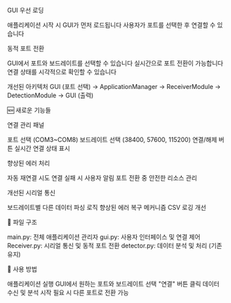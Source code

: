 GUI 우선 로딩

애플리케이션 시작 시 GUI가 먼저 로드됩니다
사용자가 포트를 선택한 후 연결할 수 있습니다


동적 포트 전환

GUI에서 포트와 보드레이트를 선택할 수 있습니다
실시간으로 포트 전환이 가능합니다
연결 상태를 시각적으로 확인할 수 있습니다


개선된 아키텍처
GUI (포트 선택) → ApplicationManager → ReceiverModule → DetectionModule → GUI (출력)


🆕 새로운 기능들

연결 관리 패널

포트 선택 (COM3~COM8)
보드레이트 선택 (38400, 57600, 115200)
연결/해제 버튼
실시간 연결 상태 표시


향상된 에러 처리

자동 재연결 시도
연결 실패 시 사용자 알림
포트 전환 중 안전한 리소스 관리


개선된 시리얼 통신

보드레이트별 다른 데이터 파싱 로직
향상된 에러 복구 메커니즘
CSV 로깅 개선



📁 파일 구조

main.py: 전체 애플리케이션 관리자
gui.py: 사용자 인터페이스 및 연결 제어
Receiver.py: 시리얼 통신 및 동적 포트 전환
detector.py: 데이터 분석 및 처리 (기존 유지)

🎯 사용 방법

애플리케이션 실행
GUI에서 원하는 포트와 보드레이트 선택
"연결" 버튼 클릭
데이터 수신 및 분석 시작
필요 시 다른 포트로 전환 가능